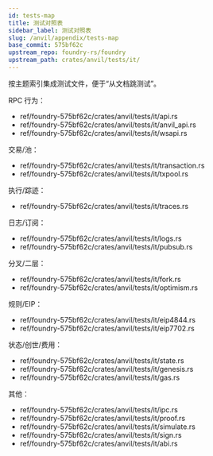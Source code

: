 ```yaml
---
id: tests-map
title: 测试对照表
sidebar_label: 测试对照表
slug: /anvil/appendix/tests-map
base_commit: 575bf62c
upstream_repo: foundry-rs/foundry
upstream_path: crates/anvil/tests/it/
---
```


按主题索引集成测试文件，便于“从文档跳测试”。

RPC 行为：
- ref/foundry-575bf62c/crates/anvil/tests/it/api.rs
- ref/foundry-575bf62c/crates/anvil/tests/it/anvil_api.rs
- ref/foundry-575bf62c/crates/anvil/tests/it/wsapi.rs

交易/池：
- ref/foundry-575bf62c/crates/anvil/tests/it/transaction.rs
- ref/foundry-575bf62c/crates/anvil/tests/it/txpool.rs

执行/踪迹：
- ref/foundry-575bf62c/crates/anvil/tests/it/traces.rs

日志/订阅：
- ref/foundry-575bf62c/crates/anvil/tests/it/logs.rs
- ref/foundry-575bf62c/crates/anvil/tests/it/pubsub.rs

分叉/二层：
- ref/foundry-575bf62c/crates/anvil/tests/it/fork.rs
- ref/foundry-575bf62c/crates/anvil/tests/it/optimism.rs

规则/EIP：
- ref/foundry-575bf62c/crates/anvil/tests/it/eip4844.rs
- ref/foundry-575bf62c/crates/anvil/tests/it/eip7702.rs

状态/创世/费用：
- ref/foundry-575bf62c/crates/anvil/tests/it/state.rs
- ref/foundry-575bf62c/crates/anvil/tests/it/genesis.rs
- ref/foundry-575bf62c/crates/anvil/tests/it/gas.rs

其他：
- ref/foundry-575bf62c/crates/anvil/tests/it/ipc.rs
- ref/foundry-575bf62c/crates/anvil/tests/it/proof.rs
- ref/foundry-575bf62c/crates/anvil/tests/it/simulate.rs
- ref/foundry-575bf62c/crates/anvil/tests/it/sign.rs
- ref/foundry-575bf62c/crates/anvil/tests/it/abi.rs
